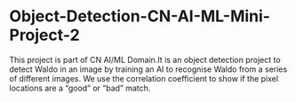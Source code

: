 # Object-Detection-CN-AI-ML-Mini-Project-2

This project is part of CN AI/ML Domain.It is an object detection project to detect Waldo in an image by training an AI to recognise Waldo from a series of different images.
We use the correlation coefficient to show if the pixel locations are a “good” or “bad” match.
